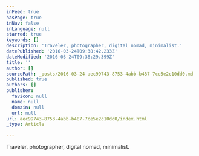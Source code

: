 ```yaml
---
inFeed: true
hasPage: true
inNav: false
inLanguage: null
starred: true
keywords: []
description: 'Traveler, photographer, digital nomad, minimalist.'
datePublished: '2016-03-24T09:38:42.233Z'
dateModified: '2016-03-24T09:38:29.399Z'
title: ''
author: []
sourcePath: _posts/2016-03-24-aec99743-8753-4abb-b487-7ce5e2c10dd0.md
published: true
authors: []
publisher:
  favicon: null
  name: null
  domain: null
  url: null
url: aec99743-8753-4abb-b487-7ce5e2c10dd0/index.html
_type: Article

---
```

Traveler, photographer, digital nomad, minimalist.